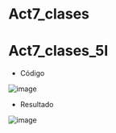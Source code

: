 # Act7_clases

# Act7_clases_5I

- Código

![image](https://github.com/user-attachments/assets/409c05de-e8a0-4f5a-99b8-c7e012fcf9b3)

- Resultado

![image](https://github.com/user-attachments/assets/60751fc6-98ae-4d95-884e-18c4308c3bde)

